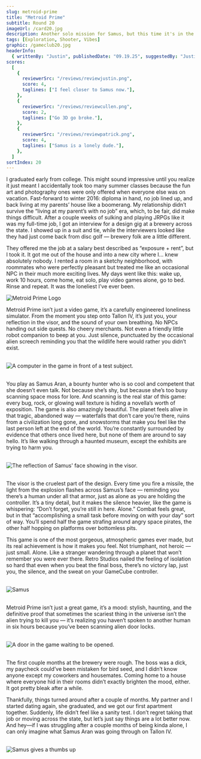 ```yaml
---
slug: metroid-prime
title: "Metroid Prime"
subtitle: Round 20
imageUrl: /card20.jpg
description: Another solo mission for Samus, but this time it's in the third dimension.
tags: [Exploration, Shooter, Vibes]
graphic: /gameclub20.jpg
headerInfo:
  { writtenBy: "Justin", publishedDate: "09.19.25", suggestedBy: "Justin" }
scores:
  [
    {
      reviewerSrc: "/reviews/reviewjustin.png",
      score: 4,
      taglines: ["I feel closer to Samus now."],
    },
    {
      reviewerSrc: "/reviews/reviewcullen.png",
      score: 2,
      taglines: ["Go 3D go broke."],
    },
    {
      reviewerSrc: "/reviews/reviewpatrick.png",
      score: 4,
      taglines: ["Samus is a lonely dude."],
    },
  ]
sortIndex: 20
---
```


I graduated early from college. This might sound impressive until you realize it just meant I accidentally took too many summer classes because the fun art and photography ones were only offered when everyone else was on vacation. Fast-forward to winter 2016: diploma in hand, no job lined up, and back living at my parents’ house like a boomerang. My relationship didn’t survive the “living at my parent’s with no job” era, which, to be fair, did make things difficult. After a couple weeks of sulking and playing JRPGs like it was my full-time job, I got an interview for a design gig at a brewery across the state. I showed up in a suit and tie, while the interviewers looked like they had just come back from disc golf — brewery folk are a little different.<br>

They offered me the job at a salary best described as “exposure + rent”, but I took it. It got me out of the house and into a new city where I… knew absolutely nobody. I rented a room in a sketchy neighborhood, with roommates who were perfectly pleasant but treated me like an occasional NPC in their much more exciting lives. My days went like this: wake up, work 10 hours, come home, eat solo, play video games alone, go to bed. Rinse and repeat. It was the loneliest I’ve ever been.<br>

<div class="reviewlogo"><img src="/reviews/metroidprime/logo.png"
alt="Metroid Prime Logo"/></div>

Metroid Prime isn’t just a video game, it’s a carefully engineered loneliness simulator. From the moment you step onto Tallon IV, it’s just you, your reflection in the visor, and the sound of your own breathing. No NPCs handing out side quests. No cheery merchants. Not even a friendly little robot companion to beep at you. Just silence, punctuated by the occasional alien screech reminding you that the wildlife here would rather you didn’t exist.<br><br>

<div class="reviewsplit"><img src="/reviews/metroidprime/computer.gif"
alt="A computer in the game in front of a test subject."/><div><br>

You play as Samus Aran, a bounty hunter who is so cool and competent that she doesn’t even talk. Not because she’s shy, but because she’s too busy scanning space moss for lore. And scanning is the real star of this game: every bug, rock, or glowing wall texture is hiding a novella’s worth of exposition. The game is also amazingly beautiful. The planet feels alive in that tragic, abandoned way — waterfalls that don’t care you’re there, ruins from a civilization long gone, and snowstorms that make you feel like the last person left at the end of the world. You’re constantly surrounded by evidence that others once lived here, but none of them are around to say hello. It’s like walking through a haunted museum, except the exhibits are trying to harm you.<br><br>

<div class="reviewsplit"><img src="/reviews/metroidprime/visor.gif"
alt="The reflection of Samus' face showing in the visor." /><div><br>

The visor is the cruelest part of the design. Every time you fire a missile, the light from the explosion flashes across Samus’s face — reminding you there’s a human under all that armor, just as alone as you are holding the controller. It’s a tiny detail, but it makes the silence heavier, like the game is whispering: “Don’t forget, you’re still in here. Alone.” Combat feels great, but in that “accomplishing a small task before moving on with your day” sort of way. You’ll spend half the game strafing around angry space pirates, the other half hopping on platforms over bottomless pits.

This game is one of the most gorgeous, atmospheric games ever made, but its real achievement is how it makes you feel. Not triumphant, not heroic — just small. Alone. Like a stranger wandering through a planet that won’t remember you were ever there. Retro Studios nailed the feeling of isolation so hard that even when you beat the final boss, there’s no victory lap, just you, the silence, and the sweat on your GameCube controller.<br><br>

<div class="reviewsplit"><img src="/reviews/metroidprime/samus.jpg"
alt="Samus" /><div><br>

Metroid Prime isn’t just a great game, it’s a mood: stylish, haunting, and the definitive proof that sometimes the scariest thing in the universe isn’t the alien trying to kill you — it’s realizing you haven’t spoken to another human in six hours because you’ve been scanning alien door locks.<br><br>

<div class="reviewsplit"><img src="/reviews/metroidprime/door.gif"
alt="A door in the game waiting to be opened." /><div><br>

The first couple months at the brewery were rough. The boss was a dick, my paycheck could’ve been mistaken for bird seed, and I didn’t know anyone except my coworkers and housemates. Coming home to a house where everyone hid in their rooms didn’t exactly brighten the mood, either. It got pretty bleak after a while.<br>

Thankfully, things turned around after a couple of months. My partner and I started dating again, she graduated, and we got our first apartment together. Suddenly, life didn’t feel like a sanity test. I don’t regret taking that job or moving across the state, but let’s just say things are a lot better now. And hey—if I was struggling after a couple months of being kinda alone, I can only imagine what Samus Aran was going through on Tallon IV.<br><br>

<div class="reviewsplit"><img src="/reviews/metroidprime/thumbsup.gif"
alt="Samus gives a thumbs up" /><div><br>

<br />
<br />
